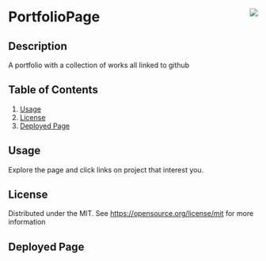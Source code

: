 # PortfolioPage <img align="right" src="https://img.shields.io/badge/License-MIT-blue"></img>
## Description
A portfolio with a collection of works all linked to github

## Table of Contents

<ol>
  <li><a href="#usage">Usage</a></li>
  <li><a href="#license">License</a></li>
  <li><a href="#deployedpage">Deployed Page</a></li>
</ol>

## Usage
Explore the page and click links on project that interest you.

## License
Distributed under the MIT. See https://opensource.org/license/mit for more information

## Deployed Page

